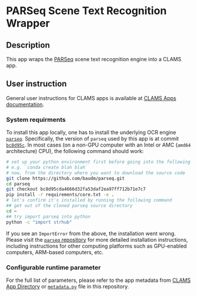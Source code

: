 # PARSeq Scene Text Recognition Wrapper

## Description

This app wraps the [PARSeq](https://github.com/baudm/parseq) scene text recognition engine into a CLAMS app.

## User instruction

General user instructions for CLAMS apps is available at [CLAMS Apps documentation](https://apps.clams.ai/clamsapp).

### System requirments

To install this app locally, one has to install the underlying OCR engine [`parseq`](https://github.com/baudm/parseq). 
Specifically, the version of `parseq` used by this app is at commit [`bc8d95c`](https://github.com/baudm/parseq/tree/bc8d95cda4666d32fa53daf2ea97ff712b71e7c7). 
In most cases (on a non-GPU computer with an Intel or AMC (`amd64` architecture) CPU), the following command should work:

```bash 
# set up your python environment first before going into the following
# e.g. `conda create blah blah`
# now, from the directory where you want to download the source code
git clone https://github.com/baudm/parseq.git
cd parseq
git checkout bc8d95cda4666d32fa53daf2ea97ff712b71e7c7
pip install -r requirements/core.txt -e . 
# let's confirm it's installed by running the following command
## get out of the cloned parseq source directory
cd ~
## try import parseq into python 
python -c "import strhub"
```

If you see an `ImportError` from the above, the installation went wrong.
Please visit the [`parseq` repository](https://github.com/baudm/parseq) for more detailed installation instructions,
including instructions for other computing platforms such as GPU-enabled computers, ARM-based computers, etc.

### Configurable runtime parameter

For the full list of parameters, please refer to the app metadata from [CLAMS App Directory](https://apps.clams.ai/clamsapp/) or [`metadata.py`](metadata.py) file in this repository.
